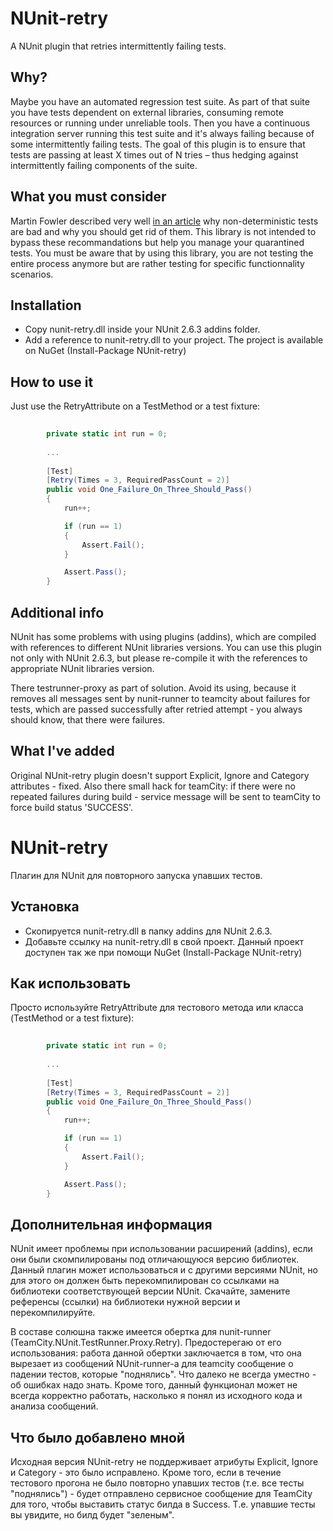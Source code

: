 NUnit-retry
===========

A NUnit plugin that retries intermittently failing tests.

Why?
----

Maybe you have an automated regression test suite. As part of that suite you have tests dependent on external libraries, consuming remote resources or running under unreliable tools.
Then you have a continuous integration server running this test suite and it's always failing because of some intermittently failing tests.
The goal of this plugin is to ensure that tests are passing at least X times out of N tries – thus hedging against intermittently failing components of the suite.

What you must consider
----------------------

Martin Fowler described very well [in an article](http://martinfowler.com/articles/nonDeterminism.html) why non-deterministic tests are bad and why you should get rid of them.
This library is not intended to bypass these recommandations but help you manage your quarantined tests.
You must be aware that by using this library, you are not testing the entire process anymore but are rather testing for specific functionnality scenarios.

Installation
------------
- Copy nunit-retry.dll inside your NUnit 2.6.3 addins folder.
- Add a reference to nunit-retry.dll to your project. The project is available on NuGet (Install-Package NUnit-retry)

How to use it
-------------

Just use the RetryAttribute on a TestMethod or a test fixture:
``` c#
        
        private static int run = 0;
        
        ...
        
        [Test]
        [Retry(Times = 3, RequiredPassCount = 2)]
        public void One_Failure_On_Three_Should_Pass()
        {
            run++;

            if (run == 1)
            {
                Assert.Fail();
            }

            Assert.Pass();
        }
```

Additional info
------------

NUnit has some problems with using plugins (addins), which are compiled with references to different NUnit libraries versions.
You can use this plugin not only with NUnit 2.6.3, but please re-compile it with the references to appropriate NUnit libraries version.

There testrunner-proxy as part of solution. Avoid its using, because it removes all messages sent by nunit-runner to teamcity about failures for tests, which are passed successfully after retried attempt - you always should know, that there were failures. 

What I've added
------------

Original NUnit-retry plugin doesn't support Explicit, Ignore and Category attributes - fixed. 
Also there small hack for teamCity: if there were no repeated failures during build - service message will be sent to teamCity to force build status 'SUCCESS'.

NUnit-retry
===========

Плагин для NUnit для повторного запуска упавших тестов.

Установка
------------

- Скопируется nunit-retry.dll в папку addins для NUnit 2.6.3.
- Добавьте ссылку на nunit-retry.dll в свой проект. Данный проект доступен так же при помощи NuGet (Install-Package NUnit-retry)

Как использовать
-------------

Просто используйте RetryAttribute для тестового метода или класса (TestMethod or a test fixture):
``` c#
        
        private static int run = 0;
        
        ...
        
        [Test]
        [Retry(Times = 3, RequiredPassCount = 2)]
        public void One_Failure_On_Three_Should_Pass()
        {
            run++;

            if (run == 1)
            {
                Assert.Fail();
            }

            Assert.Pass();
        }
```

Дополнительная информация
-------------

NUnit имеет проблемы при использовании расширений (addins), если они были скомпилированы под отличающуюся версию библиотек.
Данный плагин может использоваться и с другими версиями NUnit, но для этого он должен быть перекомпилирован со ссылками на библиотеки соответствующей версии NUnit. Скачайте, замените референсы (ссылки) на библиотеки нужной версии и перекомпилируйте.

В составе солюшна также имеется обертка для nunit-runner (TeamCity.NUnit.TestRunner.Proxy.Retry). Предостерегаю от его использования: работа данной обертки заключается в том, что она вырезает из сообщений NUnit-runner-а для teamcity сообщение о падении тестов, которые "поднялись". Что далеко не всегда уместно - об ошибках надо знать. Кроме того, данный функционал может не всегда корректно работать, насколько я понял из исходного кода и анализа сообщений.

Что было добавлено мной
-------------

Исходная версия NUnit-retry не поддерживает атрибуты Explicit, Ignore и Category - это было исправлено. Кроме того, если в течение тестового прогона не было повторно упавших тестов (т.е. все тесты "поднялись") - будет отправлено сервисное сообщение для TeamCity для того, чтобы выставить статус билда в Success. Т.е. упавшие тесты вы увидите, но билд будет "зеленым".